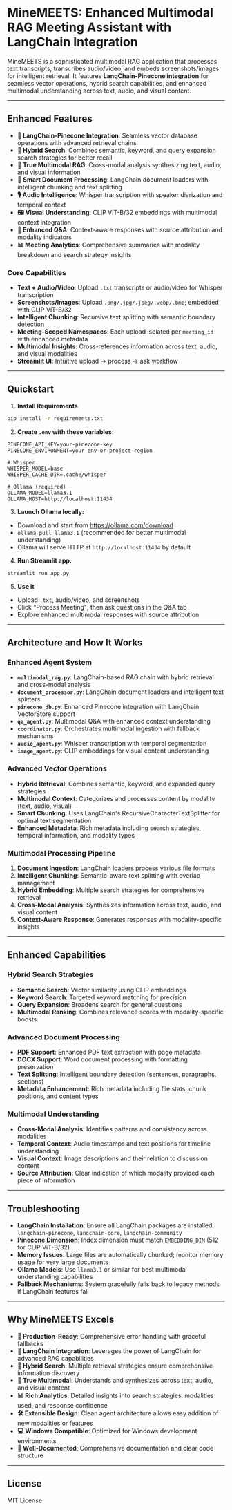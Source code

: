 # MineMEETS: Enhanced Multimodal RAG Meeting Assistant with LangChain Integration

MineMEETS is a sophisticated multimodal RAG application that processes text transcripts, transcribes audio/video, and embeds screenshots/images for intelligent retrieval. It features **LangChain-Pinecone integration** for seamless vector operations, hybrid search capabilities, and enhanced multimodal understanding across text, audio, and visual content.

---

## Enhanced Features

- **🔄 LangChain-Pinecone Integration**: Seamless vector database operations with advanced retrieval chains
- **🎯 Hybrid Search**: Combines semantic, keyword, and query expansion search strategies for better recall
- **🎨 True Multimodal RAG**: Cross-modal analysis synthesizing text, audio, and visual information
- **📝 Smart Document Processing**: LangChain document loaders with intelligent chunking and text splitting
- **🎙️ Audio Intelligence**: Whisper transcription with speaker diarization and temporal context
- **🖼️ Visual Understanding**: CLIP ViT-B/32 embeddings with multimodal context integration
- **💬 Enhanced Q&A**: Context-aware responses with source attribution and modality indicators
- **📊 Meeting Analytics**: Comprehensive summaries with modality breakdown and search strategy insights

### Core Capabilities

- **Text + Audio/Video**: Upload `.txt` transcripts or audio/video for Whisper transcription
- **Screenshots/Images**: Upload `.png/.jpg/.jpeg/.webp/.bmp`; embedded with CLIP ViT-B/32
- **Intelligent Chunking**: Recursive text splitting with semantic boundary detection
- **Meeting-Scoped Namespaces**: Each upload isolated per `meeting_id` with enhanced metadata
- **Multimodal Insights**: Cross-references information across text, audio, and visual modalities
- **Streamlit UI**: Intuitive upload → process → ask workflow

---

## Quickstart

1. **Install Requirements**

```bash
pip install -r requirements.txt
```

2. **Create `.env` with these variables:**

```
PINECONE_API_KEY=your-pinecone-key
PINECONE_ENVIRONMENT=your-env-or-project-region

# Whisper
WHISPER_MODEL=base
WHISPER_CACHE_DIR=.cache/whisper

# Ollama (required)
OLLAMA_MODEL=llama3.1
OLLAMA_HOST=http://localhost:11434
```

3. **Launch Ollama locally:**

- Download and start from https://ollama.com/download
- `ollama pull llama3.1` (recommended for better multimodal understanding)
- Ollama will serve HTTP at `http://localhost:11434` by default

4. **Run Streamlit app:**

```bash
streamlit run app.py
```

5. **Use it**
- Upload `.txt`, audio/video, and screenshots
- Click "Process Meeting"; then ask questions in the Q&A tab
- Explore enhanced multimodal responses with source attribution

---

## Architecture and How It Works

### Enhanced Agent System
- **`multimodal_rag.py`**: LangChain-based RAG chain with hybrid retrieval and cross-modal analysis
- **`document_processor.py`**: LangChain document loaders and intelligent text splitters
- **`pinecone_db.py`**: Enhanced Pinecone integration with LangChain VectorStore support
- **`qa_agent.py`**: Multimodal Q&A with enhanced context understanding
- **`coordinator.py`**: Orchestrates multimodal ingestion with fallback mechanisms
- **`audio_agent.py`**: Whisper transcription with temporal segmentation
- **`image_agent.py`**: CLIP embeddings for visual content understanding

### Advanced Vector Operations
- **Hybrid Retrieval**: Combines semantic, keyword, and expanded query strategies
- **Multimodal Context**: Categorizes and processes content by modality (text, audio, visual)
- **Smart Chunking**: Uses LangChain's RecursiveCharacterTextSplitter for optimal text segmentation
- **Enhanced Metadata**: Rich metadata including search strategies, temporal information, and modality types

### Multimodal Processing Pipeline
1. **Document Ingestion**: LangChain loaders process various file formats
2. **Intelligent Chunking**: Semantic-aware text splitting with overlap management
3. **Hybrid Embedding**: Multiple search strategies for comprehensive retrieval
4. **Cross-Modal Analysis**: Synthesizes information across text, audio, and visual content
5. **Context-Aware Response**: Generates responses with modality-specific insights

---

## Enhanced Capabilities

### Hybrid Search Strategies
- **Semantic Search**: Vector similarity using CLIP embeddings
- **Keyword Search**: Targeted keyword matching for precision
- **Query Expansion**: Broadens search for general questions
- **Multimodal Ranking**: Combines relevance scores with modality-specific boosts

### Advanced Document Processing
- **PDF Support**: Enhanced PDF text extraction with page metadata
- **DOCX Support**: Word document processing with formatting preservation
- **Text Splitting**: Intelligent boundary detection (sentences, paragraphs, sections)
- **Metadata Enhancement**: Rich metadata including file stats, chunk positions, and content types

### Multimodal Understanding
- **Cross-Modal Analysis**: Identifies patterns and consistency across modalities
- **Temporal Context**: Audio timestamps and text positions for timeline understanding
- **Visual Context**: Image descriptions and their relation to discussion content
- **Source Attribution**: Clear indication of which modality provided each piece of information

---

## Troubleshooting

- **LangChain Installation**: Ensure all LangChain packages are installed: `langchain-pinecone`, `langchain-core`, `langchain-community`
- **Pinecone Dimension**: Index dimension must match `EMBEDDING_DIM` (512 for CLIP ViT-B/32)
- **Memory Issues**: Large files are automatically chunked; monitor memory usage for very large documents
- **Ollama Models**: Use `llama3.1` or similar for best multimodal understanding capabilities
- **Fallback Mechanisms**: System gracefully falls back to legacy methods if LangChain features fail

---

## Why MineMEETS Excels

- **🔧 Production-Ready**: Comprehensive error handling with graceful fallbacks
- **🎯 LangChain Integration**: Leverages the power of LangChain for advanced RAG capabilities
- **🔄 Hybrid Search**: Multiple retrieval strategies ensure comprehensive information discovery
- **🎨 True Multimodal**: Understands and synthesizes across text, audio, and visual content
- **📊 Rich Analytics**: Detailed insights into search strategies, modalities used, and response confidence
- **🛠️ Extensible Design**: Clean agent architecture allows easy addition of new modalities or features
- **💻 Windows Compatible**: Optimized for Windows development environments
- **📝 Well-Documented**: Comprehensive documentation and clear code structure

---

## License
MIT License
